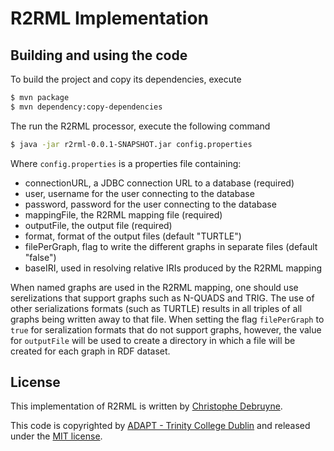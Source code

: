 # R2RML Implementation

## Building and using the code

To build the project and copy its dependencies, execute

```bash
$ mvn package
$ mvn dependency:copy-dependencies
```

The run the R2RML processor, execute the following command

```bash
$ java -jar r2rml-0.0.1-SNAPSHOT.jar config.properties
```

Where `config.properties` is a properties file containing:

- connectionURL, a JDBC connection URL to a database (required)
- user, username for the user connecting to the database
- password, password for the user connecting to the database
- mappingFile, the R2RML mapping file (required)
- outputFile, the output file (required)
- format, format of the output files (default "TURTLE")
- filePerGraph, flag to write the different graphs in separate files (default "false")
- baseIRI, used in resolving relative IRIs produced by the R2RML mapping

When named graphs are used in the R2RML mapping, one should use serelizations that support graphs such as N-QUADS and TRIG. The use of other serializations formats (such as TURTLE) results in all triples of all graphs being written away to that file. When setting the flag `filePerGraph` to `true` for seralization formats that do not support graphs, however, the value for `outputFile` will be used to create a directory in which a file will be created for each graph in RDF dataset.

## License
This implementation of R2RML is written by [Christophe Debruyne](http://www.christophedebruyne.be/). 

This code is copyrighted by [ADAPT - Trinity College Dublin](http://www.adaptcentre.ie/) and released under the [MIT license](http://opensource.org/licenses/MIT).